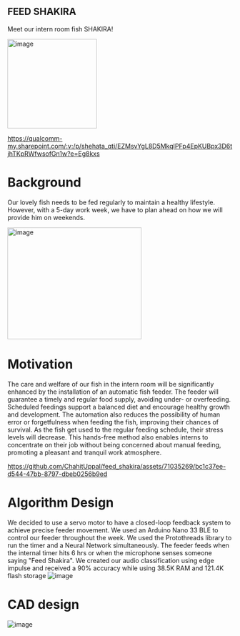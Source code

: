 ## FEED SHAKIRA
Meet our intern room fish SHAKIRA!

<img src="https://github.com/ChahitUppal/feed_shakira/assets/71035269/d6666d4b-dca5-459d-920e-4fb038307a18" alt="image" width="200" height="200">

https://qualcomm-my.sharepoint.com/:v:/p/shehata_qti/EZMsvYgL8D5MkqIPFp4EpKUBpx3D6tjhTKpRWfwsofGn1w?e=Eg8kxs

# Background
Our lovely fish needs to be fed regularly to maintain a healthy lifestyle. However, with a 5-day work week, we have to plan ahead on how we will provide him on weekends.

<img src="https://github.com/ChahitUppal/feed_shakira/assets/71035269/11100cf9-676d-4c3a-bc30-d4f6d0990199" alt="image" width="300" height="250">

# Motivation
The care and welfare of our fish in the intern room will be significantly enhanced by the installation of an automatic fish feeder. The feeder will guarantee a timely and regular food supply, avoiding under- or overfeeding. Scheduled feedings support a balanced diet and encourage healthy growth and development. The automation also reduces the possibility of human error or forgetfulness when feeding the fish, improving their chances of survival. As the fish get used to the regular feeding schedule, their stress levels will decrease. This hands-free method also enables interns to concentrate on their job without being concerned about manual feeding, promoting a pleasant and tranquil work atmosphere.


https://github.com/ChahitUppal/feed_shakira/assets/71035269/bc1c37ee-d544-47bb-8797-dbeb0256b9ed

# Algorithm Design

We decided to use a servo motor to have a closed-loop feedback system to achieve precise feeder movement. We used an Arduino Nano 33 BLE to control our feeder throughout the week. We used the Protothreads library to run the timer and a Neural Network simultaneously. The feeder feeds when the internal timer hits 6 hrs or when the microphone senses someone saying "Feed Shakira". We created our audio classification using edge impulse and received a 90% accuracy while using 38.5K RAM and 121.4K flash storage
![image](https://github.com/ChahitUppal/feed_shakira/assets/71035269/d3007f6c-2190-4bb9-8d21-d2441ed3e742)

# CAD design

![image](https://github.com/ChahitUppal/feed_shakira/assets/71035269/79aad55f-4820-4165-8da2-4eeba2ef004b)



